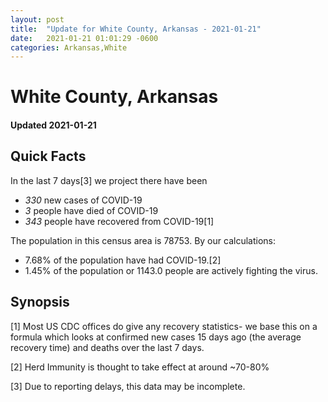 ```yaml
---
layout: post
title:  "Update for White County, Arkansas - 2021-01-21"
date:   2021-01-21 01:01:29 -0600
categories: Arkansas,White
---
```


# White County, Arkansas
#### Updated 2021-01-21

## Quick Facts

In the last 7 days[3] we project there have been
- *330* new cases of COVID-19
- *3* people have died of COVID-19
- *343* people have recovered from COVID-19[1]

The population in this census area is 78753. By our calculations:
- 7.68% of the population have had COVID-19.[2]
- 1.45% of the population or 1143.0 people are actively fighting the virus.

## Synopsis




[1] Most US CDC offices do give any recovery statistics- we base this on a formula which looks at confirmed new cases
15 days ago (the average recovery time) and deaths over the last 7 days.

[2] Herd Immunity is thought to take effect at around ~70-80%

[3] Due to reporting delays, this data may be incomplete.
 
    